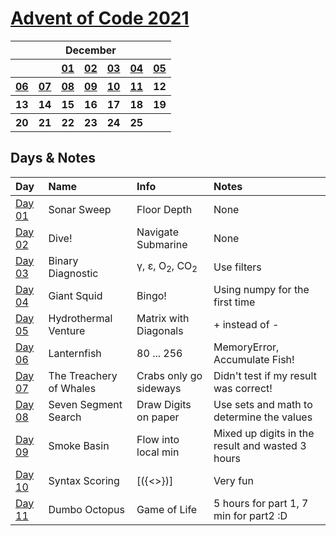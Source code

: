 # [Advent of Code 2021](https://adventofcode.com/2021)

<table>
    <tr>
        <th colspan="7">December</th>
    </tr>
    <tr>
        <th></th>
        <th></th>
        <th><a href="https://github.com/enigm4tik/advent-of-code/blob/main/2021/day01/day01.py">01</a></th>
        <th><a href="https://github.com/enigm4tik/advent-of-code/blob/main/2021/day02/day02.py">02</a></th>
        <th><a href="https://github.com/enigm4tik/advent-of-code/blob/main/2021/day03/day03.py">03</a></th>
        <th><a href="https://github.com/enigm4tik/advent-of-code/blob/main/2021/day04/day04.py">04</a></th>
        <th><a href="https://github.com/enigm4tik/advent-of-code/blob/main/2021/day05/day05.py">05</a></th>
    </tr>
    <tr>
        <th><a href="https://github.com/enigm4tik/advent-of-code/blob/main/2021/day06/day06.py">06</a></th>
        <th><a href="https://github.com/enigm4tik/advent-of-code/blob/main/2021/day07/day07.py">07</a></th>
        <th><a href="https://github.com/enigm4tik/advent-of-code/blob/main/2021/day08/day08.py">08</a></th>
        <th><a href="https://github.com/enigm4tik/advent-of-code/blob/main/2021/day09/day09.py">09</a></th>
        <th><a href="https://github.com/enigm4tik/advent-of-code/blob/main/2021/day10/day10.py">10</a></th>
        <th><a href="https://github.com/enigm4tik/advent-of-code/blob/main/2021/day11/day11.py">11</a></th>
        <th>12</th>
    </tr>
    <tr>
        <th>13</th>
        <th>14</th>
        <th>15</th>
        <th>16</th>
        <th>17</th>
        <th>18</th>
        <th>19</th>
    </tr>
    <tr>
        <th>20</th>
        <th>21</th>
        <th>22</th>
        <th>23</th>
        <th>24</th>
        <th>25</th>
        <th></th>
    </tr>
</table>

## Days & Notes

Day | Name | Info | Notes
:--- | :-- | :---  | :----
[Day 01](https://adventofcode.com/2021/day/1) | Sonar Sweep | Floor Depth | None
[Day 02](https://adventofcode.com/2021/day/2) | Dive!| Navigate Submarine | None 
[Day 03](https://adventofcode.com/2021/day/3) | Binary Diagnostic| &gamma;, &epsilon;, O<sub>2</sub>, CO<sub>2</sub> | Use filters
[Day 04](https://adventofcode.com/2021/day/4) | Giant Squid| Bingo! | Using numpy for the first time 
[Day 05](https://adventofcode.com/2021/day/5) | Hydrothermal Venture| Matrix with Diagonals | + instead of -
[Day 06](https://adventofcode.com/2021/day/6) | Lanternfish| 80 ... 256 | MemoryError, Accumulate Fish!
[Day 07](https://adventofcode.com/2021/day/7) | The Treachery of Whales| Crabs only go sideways | Didn't test if my result was correct!
[Day 08](https://adventofcode.com/2021/day/8) | Seven Segment Search| Draw Digits on paper | Use sets and math to determine the values
[Day 09](https://adventofcode.com/2021/day/9) | Smoke Basin| Flow into local min | Mixed up digits in the result and wasted 3 hours
[Day 10](https://adventofcode.com/2021/day/10) | Syntax Scoring| [({<>})] | Very fun
[Day 11](https://adventofcode.com/2021/day/11) | Dumbo Octopus | Game of Life | 5 hours for part 1, 7 min for part2 :D
